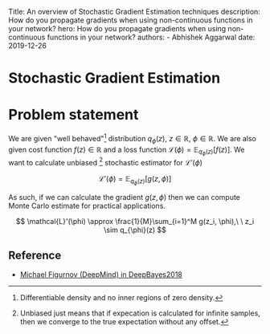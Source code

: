 Title: An overview of Stochastic Gradient Estimation techniques
description: How do you propagate gradients when using non-continuous functions in your network?
hero: How do you propagate gradients when using non-continuous functions in your network?
authors:
    - Abhishek Aggarwal
date: 2019-12-26

# **Stochastic Gradient Estimation**

# Problem statement 
We are given "well behaved"[^1] distribution $q_{\phi}(z),\ z \in \mathbb{R},\ \phi \in \mathbb{R}$. We are also given cost function $f(z) \in \mathbb{R}$ and a loss function $\mathcal{L}(\phi) = \mathbb{E}_{q_{\phi}(z)}[f(z)]$. We want to calculate unbiased [^2] stochastic estimator for $\mathcal{L}'(\phi)$ 

$$
\mathcal{L}'(\phi) = \mathbb{E}_{q_{\phi}(z)}[g(z, \phi)]
$$

As such, if we can calculate the gradient $g(z, \phi)$ then we can compute Monte Carlo estimate for practical applications.

$$
\mathcal{L}'(\phi) \approx \frac{1}{M}\sum_{i=1}^M g(z_i, \phi),\ \ z_i \sim q_{\phi}(z)
$$


[^1]: Differentiable density and no inner regions of zero density.
[^2]: Unbiased just means that if expecation is calculated for infinite samples, then we converge to the true expectation without any offset.


## Reference
- [Michael Figurnov (DeepMind) in DeepBayes2018](https://www.youtube.com/watch?v=BV465lgleHA)
